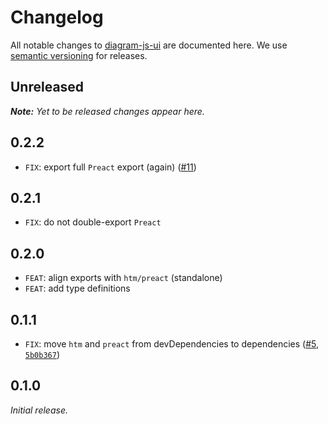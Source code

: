 # Changelog

All notable changes to [diagram-js-ui](https://github.com/bpmn-io/diagram-js-ui) are documented here. We use [semantic versioning](http://semver.org/) for releases.

## Unreleased

___Note:__ Yet to be released changes appear here._

## 0.2.2

* `FIX`: export full `Preact` export (again) ([#11](https://github.com/bpmn-io/diagram-js-ui/pull/11))

## 0.2.1

* `FIX`: do not double-export `Preact`

## 0.2.0

* `FEAT`: align exports with `htm/preact` (standalone)
* `FEAT`: add type definitions

## 0.1.1

* `FIX`: move `htm` and `preact` from devDependencies to dependencies ([#5](https://github.com/bpmn-io/diagram-js-ui/pull/5), [`5b0b367`](https://github.com/bpmn-io/diagram-js-ui/commit/5b0b3673458eb495aa48717fd54733db388777bf))

## 0.1.0

*Initial release.*


